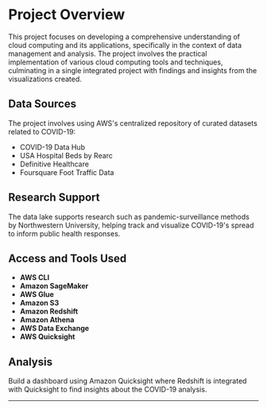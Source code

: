 # Project Overview

This project focuses on developing a comprehensive understanding of cloud computing and its applications, specifically in the context of data management and analysis. The project involves the practical implementation of various cloud computing tools and techniques, culminating in a single integrated project with findings and insights from the visualizations created.

## Data Sources

The project involves using AWS's centralized repository of curated datasets related to COVID-19:
- COVID-19 Data Hub
- USA Hospital Beds by Rearc
- Definitive Healthcare
- Foursquare Foot Traffic Data

## Research Support

The data lake supports research such as pandemic-surveillance methods by Northwestern University, helping track and visualize COVID-19's spread to inform public health responses.

## Access and Tools Used

- **AWS CLI**
- **Amazon SageMaker**
- **AWS Glue**
- **Amazon S3**
- **Amazon Redshift**
- **Amazon Athena**
- **AWS Data Exchange**
- **AWS Quicksight**

## Analysis

Build a dashboard using Amazon Quicksight where Redshift is integrated with Quicksight to find insights about the COVID-19 analysis.

---


